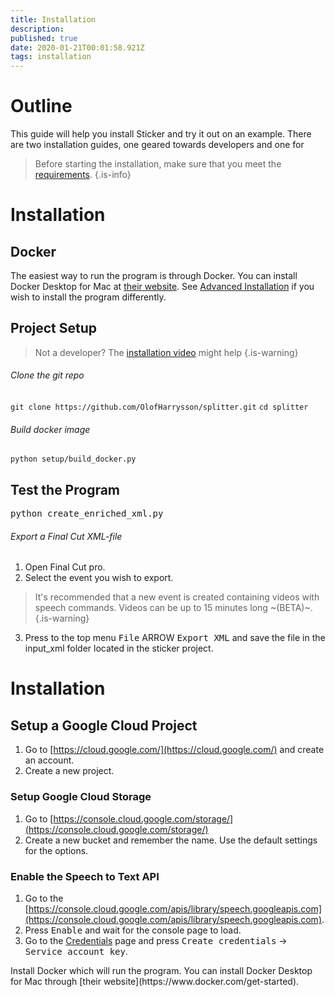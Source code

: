 ```yaml
---
title: Installation
description: 
published: true
date: 2020-01-21T00:01:58.921Z
tags: installation
---
```


# Outline
This guide will help you install Sticker and try it out on an example. There are two installation guides, one geared towards developers and one for

> Before starting the installation, make sure that you meet the [requirements](TODO).
{.is-info}

# Installation
## Docker
The easiest way to run the program is through Docker. You can install Docker Desktop for Mac at [their website](https://www.docker.com/get-started). See [Advanced Installation](TODO) if you wish to install the program differently.

## Project Setup
> Not a developer? The [installation video](TODO) might help 
{.is-warning}

###### Clone the git repo
`git clone https://github.com/OlofHarrysson/splitter.git`
`cd splitter`

###### Build docker image
`python setup/build_docker.py`

## Test the Program
<kbd>python create_enriched_xml.py</kbd>

###### Export a Final Cut XML-file
1. Open Final Cut pro.
2. Select the event you wish to export.
> It's recommended that a new event is created containing videos with speech commands. Videos can be up to 15 minutes long ~(BETA)~.
{.is-warning}
3. Press to the top menu <kbd>File</kbd> ARROW <kbd>Export XML</kbd> and save the file in the input_xml folder located in the sticker project.

# Installation
## Setup a Google Cloud Project
1. Go to [https://cloud.google.com/](https://cloud.google.com/) and create an account.
2. Create a new project.

### Setup Google Cloud Storage
1. Go to [https://console.cloud.google.com/storage/](https://console.cloud.google.com/storage/)
2. Create a new bucket and remember the name. Use the default settings for the options.

### Enable the Speech to Text API
1. Go to the [https://console.cloud.google.com/apis/library/speech.googleapis.com](https://console.cloud.google.com/apis/library/speech.googleapis.com).
2. Press <kbd>Enable</kbd> and wait for the console page to load.
3. Go to the [Credentials](https://console.cloud.google.com/apis/credentials) page and press <kbd>Create credentials</kbd> -> <kbd>Service account key</kbd>.



<p>Install Docker which will run the program. You can install Docker Desktop for Mac through [their website](https://www.docker.com/get-started).</p>

